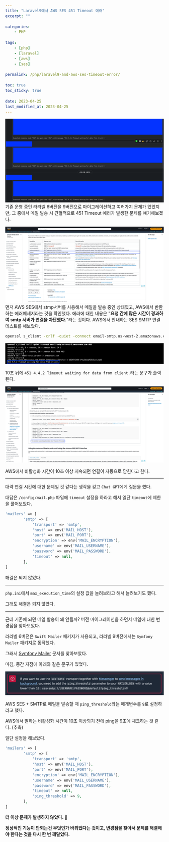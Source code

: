 ```yaml
---
title: "Laravel9에서 AWS SES 451 Timeout 에러"
excerpt: ""

categories:
    - PHP

tags:
    - [php]
    - [laravel]
    - [aws]
    - [ses]

permalink: /php/laravel9-and-aws-ses-timeout-error/

toc: true
toc_sticky: true

date: 2023-04-25
last_modified_at: 2023-04-25
---
```


![에러](/assets/images/posts/laravel9-and-aws-ses-timeout-error/error.png "에러")
기존 운영 중인 라라벨 6버전을 9버전으로 마이그레이션하고 여러가지 문제가 있었지만, 그 중에서 메일 발송 시 간헐적으로 451 Timeout 에러가 발생한 문제를 얘기해보겠다.
<br>

![AWS SES 에러코드](/assets/images/posts/laravel9-and-aws-ses-timeout-error/aws_ses_response_code.png "AWS SES 에러코드")
먼저 AWS SES에서 stmp서버를 사용해서 메일을 발송 중인 상태였고, AWS에서 반환하는 에러메세지라는 것을 확인했다.
에러에 대한 내용은 "**요청 간에 많은 시간이 경과하여 smtp 서버가 연결을 차단했다.**"라는 것이다.
AWS에서 안내하는 SES SMTP 연결 테스트를 해보았다.
```bash
openssl s_client -crlf -quiet -connect email-smtp.us-west-2.amazonaws.com:465
```

![AWS SES SMTP 연결 테스트](/assets/images/posts/laravel9-and-aws-ses-timeout-error/smtp_test.png "AWS SES SMTP 연결 테스트")

10초 뒤에 `451 4.4.2 Timeout waiting for data from client.`라는 문구가 출력된다.

![AWS SES SMTP 연결 안내 문구](/assets/images/posts/laravel9-and-aws-ses-timeout-error/aws_ses_info.png "AWS SES 연결 안내 문구")

AWS에서 비활성화 시간이 10초 이상 지속되면 연결이 자동으로 닫힌다고 한다.

* * *
대략 연결 시간에 대한 문제일 것 같다는 생각을 갖고 `Chat GPT`에게 질문을 했다.

대답은 `/config/mail.php` 파일에 `timeout` 설정을 하라고 해서 일단 `timeout`에 제한을 풀어보았다.
```php
'mailers' => [
        'smtp' => [
            'transport' => 'smtp',
            'host' => env('MAIL_HOST'),
            'port' => env('MAIL_PORT'),
            'encryption' => env('MAIL_ENCRYPTION'),
            'username' => env('MAIL_USERNAME'),
            'password' => env('MAIL_PASSWORD'),
            'timeout' => null,
        ],
]
```

해결은 되지 않았다.
* * *

`php.ini`에서 `max_execution_time`의 설정 값을 늘려보라고 해서 늘려보기도 했다.
<br>

그래도 해결은 되지 않았다.

* * *

근데 기존에 되던 메일 발송이 왜 안될까? 버전 마이그레이션을 하면서 메일에 대한 변경점을 찾아보았다.

라라벨 6버전은 `Swift Mailer` 패키지가 사용되고, 라라벨 9버전에서는 `Symfony Mailer` 패키지로 동작했다.
<br>

그래서 [Symfony Mailer](https://symfony.com/doc/current/mailer.html) 문서를 찾아보았다.
<br>

마침, 중간 지점에 아래와 같은 문구가 있었다.

![심포니 안내 문구](/assets/images/posts/laravel9-and-aws-ses-timeout-error/symfony.png "심포니 안내 문구")

AWS SES + SMTP로 메일을 발송할 때 `ping_threshold`라는 매개변수를 `9`로 설정하라고 했다.
<br>

AWS에서 말하는 비활성화 시간이 10초 이상되기 전에 ping을 9초에 체크하는 것 같다. (추측)
<br>

일단 설정을 해보았다.

```php
'mailers' => [
        'smtp' => [
            'transport' => 'smtp',
            'host' => env('MAIL_HOST'),
            'port' => env('MAIL_PORT'),
            'encryption' => env('MAIL_ENCRYPTION'),
            'username' => env('MAIL_USERNAME'),
            'password' => env('MAIL_PASSWORD'),
            'timeout' => null,
            'ping_threshold' => 9,
        ],
]
```

**더 이상 문제가 발생하지 않았다. 🎉**
<br>

**정상적인 기능이 안되는건 무엇인가 바뀌었다는 것이고, 변경점을 찾아서 문제를 해결해야 한다는 것을 다시 한 번 깨달았다.**